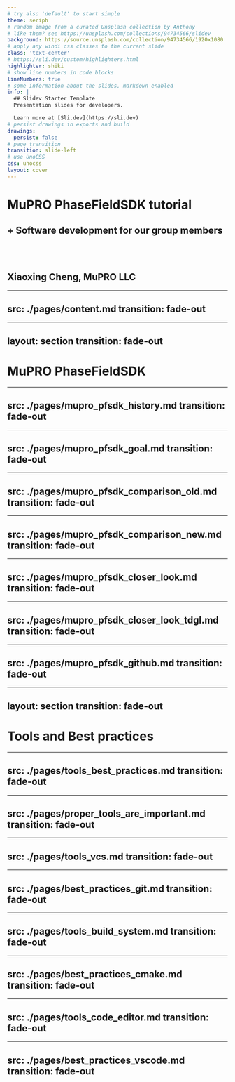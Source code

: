 ```yaml
---
# try also 'default' to start simple
theme: seriph
# random image from a curated Unsplash collection by Anthony
# like them? see https://unsplash.com/collections/94734566/slidev
background: https://source.unsplash.com/collection/94734566/1920x1080
# apply any windi css classes to the current slide
class: 'text-center'
# https://sli.dev/custom/highlighters.html
highlighter: shiki
# show line numbers in code blocks
lineNumbers: true
# some information about the slides, markdown enabled
info: |
  ## Slidev Starter Template
  Presentation slides for developers.

  Learn more at [Sli.dev](https://sli.dev)
# persist drawings in exports and build
drawings:
  persist: false
# page transition
transition: slide-left
# use UnoCSS
css: unocss
layout: cover
---
```


# MuPRO PhaseFieldSDK tutorial
## + Software development for our group members 

<br/>
<br/>

## Xiaoxing Cheng, MuPRO LLC


<!--
The last comment block of each slide will be treated as slide notes. It will be visible and editable in Presenter Mode along with the slide. [Read more in the docs](https://sli.dev/guide/syntax.html#notes)
-->

---
src: ./pages/content.md
transition: fade-out
---

---
layout: section
transition: fade-out
---
# MuPRO PhaseFieldSDK

---
src: ./pages/mupro_pfsdk_history.md
transition: fade-out
---

---
src: ./pages/mupro_pfsdk_goal.md
transition: fade-out
---

---
src: ./pages/mupro_pfsdk_comparison_old.md
transition: fade-out
---

---
src: ./pages/mupro_pfsdk_comparison_new.md
transition: fade-out
---

---
src: ./pages/mupro_pfsdk_closer_look.md
transition: fade-out
---

---
src: ./pages/mupro_pfsdk_closer_look_tdgl.md
transition: fade-out
---

---
src: ./pages/mupro_pfsdk_github.md
transition: fade-out
---


---
layout: section
transition: fade-out
---
# Tools and Best practices

---
src: ./pages/tools_best_practices.md
transition: fade-out
---

---
src: ./pages/proper_tools_are_important.md
transition: fade-out
---

---
src: ./pages/tools_vcs.md
transition: fade-out
---

---
src: ./pages/best_practices_git.md
transition: fade-out
---

---
src: ./pages/tools_build_system.md
transition: fade-out
---

---
src: ./pages/best_practices_cmake.md
transition: fade-out
---

---
src: ./pages/tools_code_editor.md
transition: fade-out
---

---
src: ./pages/best_practices_vscode.md
transition: fade-out
---
